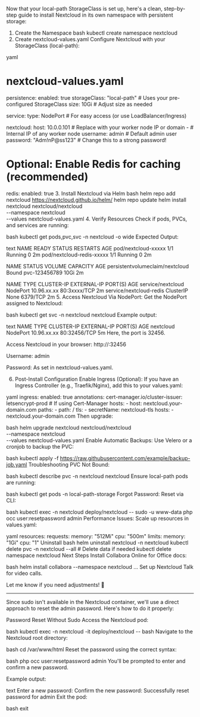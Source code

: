 Now that your local-path StorageClass is set up, here's a clean, step-by-step guide to install Nextcloud in its own namespace with persistent storage:

1. Create the Namespace
bash
kubectl create namespace nextcloud
2. Create nextcloud-values.yaml
Configure Nextcloud with your StorageClass (local-path):

yaml
# nextcloud-values.yaml
persistence:
  enabled: true
  storageClass: "local-path"  # Uses your pre-configured StorageClass
  size: 10Gi                 # Adjust size as needed

service:
  type: NodePort             # For easy access (or use LoadBalancer/Ingress)

nextcloud:
  host: 10.0.0.101          # Replace with your worker node IP or domain - # Internal IP of any worker node
  username: admin            # Default admin user
  password: "Adm!nP@ss123"   # Change this to a strong password!

# Optional: Enable Redis for caching (recommended)
redis:
  enabled: true
3. Install Nextcloud via Helm
bash
helm repo add nextcloud https://nextcloud.github.io/helm/
helm repo update
helm install nextcloud nextcloud/nextcloud \
  --namespace nextcloud \
  --values nextcloud-values.yaml
4. Verify Resources
Check if pods, PVCs, and services are running:

bash
kubectl get pods,pvc,svc -n nextcloud -o wide
Expected Output:

text
NAME                          READY   STATUS    RESTARTS   AGE
pod/nextcloud-xxxxx           1/1     Running   0          2m
pod/nextcloud-redis-xxxxx     1/1     Running   0          2m

NAME                                STATUS   VOLUME            CAPACITY   AGE
persistentvolumeclaim/nextcloud     Bound    pvc-123456789     10Gi       2m

NAME                 TYPE       CLUSTER-IP     EXTERNAL-IP   PORT(S)        AGE
service/nextcloud    NodePort   10.96.xx.xx    <none>        80:3xxxx/TCP   2m
service/nextcloud-redis ClusterIP None         <none>        6379/TCP       2m
5. Access Nextcloud
Via NodePort:
Get the NodePort assigned to Nextcloud:

bash
kubectl get svc -n nextcloud nextcloud
Example output:

text
NAME        TYPE       CLUSTER-IP    EXTERNAL-IP   PORT(S)        AGE
nextcloud   NodePort   10.96.xx.xx   <none>        80:32456/TCP   5m
Here, the port is 32456.

Access Nextcloud in your browser:
http://<your-worker-node-ip>:32456

Username: admin

Password: As set in nextcloud-values.yaml.

6. Post-Install Configuration
Enable Ingress (Optional):
If you have an Ingress Controller (e.g., Traefik/Nginx), add this to your values.yaml:

yaml
ingress:
  enabled: true
  annotations:
    cert-manager.io/cluster-issuer: letsencrypt-prod   # If using Cert-Manager
  hosts:
    - host: nextcloud.your-domain.com
      paths:
        - path: /
  tls:
    - secretName: nextcloud-tls
      hosts:
        - nextcloud.your-domain.com
Then upgrade:

bash
helm upgrade nextcloud nextcloud/nextcloud \
  --namespace nextcloud \
  --values nextcloud-values.yaml
Enable Automatic Backups:
Use Velero or a cronjob to backup the PVC:

bash
kubectl apply -f https://raw.githubusercontent.com/example/backup-job.yaml
Troubleshooting
PVC Not Bound:

bash
kubectl describe pvc -n nextcloud nextcloud
Ensure local-path pods are running:

bash
kubectl get pods -n local-path-storage
Forgot Password:
Reset via CLI:

bash
kubectl exec -n nextcloud deploy/nextcloud -- sudo -u www-data php occ user:resetpassword admin
Performance Issues:
Scale up resources in values.yaml:

yaml
resources:
  requests:
    memory: "512Mi"
    cpu: "500m"
  limits:
    memory: "1Gi"
    cpu: "1"
Uninstall
bash
helm uninstall nextcloud -n nextcloud
kubectl delete pvc -n nextcloud --all  # Delete data if needed
kubectl delete namespace nextcloud
Next Steps
Install Collabora Online for Office docs:

bash
helm install collabora --namespace nextcloud ...
Set up Nextcloud Talk for video calls.

Let me know if you need adjustments! 🚀

---

Since sudo isn't available in the Nextcloud container, we'll use a direct approach to reset the admin password. Here's how to do it properly:

Password Reset Without Sudo
Access the Nextcloud pod:

bash
kubectl exec -n nextcloud -it deploy/nextcloud -- bash
Navigate to the Nextcloud root directory:

bash
cd /var/www/html
Reset the password using the correct syntax:

bash
php occ user:resetpassword admin
You'll be prompted to enter and confirm a new password.

Example output:

text
Enter a new password: 
Confirm the new password: 
Successfully reset password for admin
Exit the pod:

bash
exit

